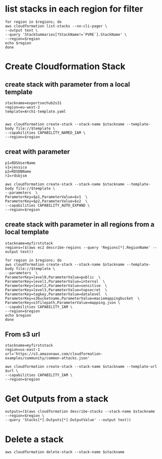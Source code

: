 # list stacks in each region for filter
```
for region in $regions; do
aws cloudformation list-stacks --no-cli-pager \
--output text \
--query 'StackSummaries[?StackName!=`PVRE`].StackName' \
--region=$region
echo $region
done

```


# Create Cloudformation Stack
## create stack with parameter from a local template
```
stackname=exportsechub2s31
region=eu-west-2
template=Arch1-template.yaml
```
```

aws cloudformation create-stack --stack-name $stackname --template-body file://$template \
--capabilities CAPABILITY_NAMED_IAM \
--region=$region
```
## creat with parameter
```
p1=RDSUserName
v1=jessica
p2=RDSDBName
r2=rdsbjsm
```

```
aws cloudformation create-stack --stack-name $stackname --template-body file://$template \
--parameters  \
ParameterKey=$p1,ParameterValue=$v1  \
ParameterKey=$p2,ParameterValue=$v2  \
--capabilities CAPABILITY_AUTO_EXPAND \
--region=$region

```
## create stack with parameter in all regions from a local template
```
stackname=myfirststack
regions=($(aws ec2 describe-regions --query 'Regions[*].RegionName' --output text))
```
```
for region in $regions; do
aws cloudformation create-stack --stack-name $stackname --template-body file://$template \
--parameters  \
ParameterKey=level0,ParameterValue=public  \
ParameterKey=level1,ParameterValue=internal  \
ParameterKey=level2,ParameterValue=sensitive  \
ParameterKey=level3,ParameterValue=topsecret  \
ParameterKey=tagkey,ParameterValue=datalevel  \
ParameterKey=s3bucketname,ParameterValue=maciemappingbucket  \
ParameterKey=s3filepath,ParameterValue=mapping.json \
--capabilities CAPABILITY_IAM \
--region=$region
echo $region
done

```
## From s3 url
```
stackname=myfirststack
region=us-east-1
url='https://s3.amazonaws.com/cloudformation-examples/community/common-attacks.json'
```
```
aws cloudformation create-stack --stack-name $stackname --template-url $url \
--capabilities CAPABILITY_IAM \
--region=$region
```
# Get Outputs from a stack

```
outputs=($(aws cloudformation describe-stacks --stack-name $stackname --region=$region \
--query 'Stacks[*].Outputs[*].OutputValue' --output text))
```
# Delete a stack
```
aws cloudformation delete-stack --stack-name $stackname
```
